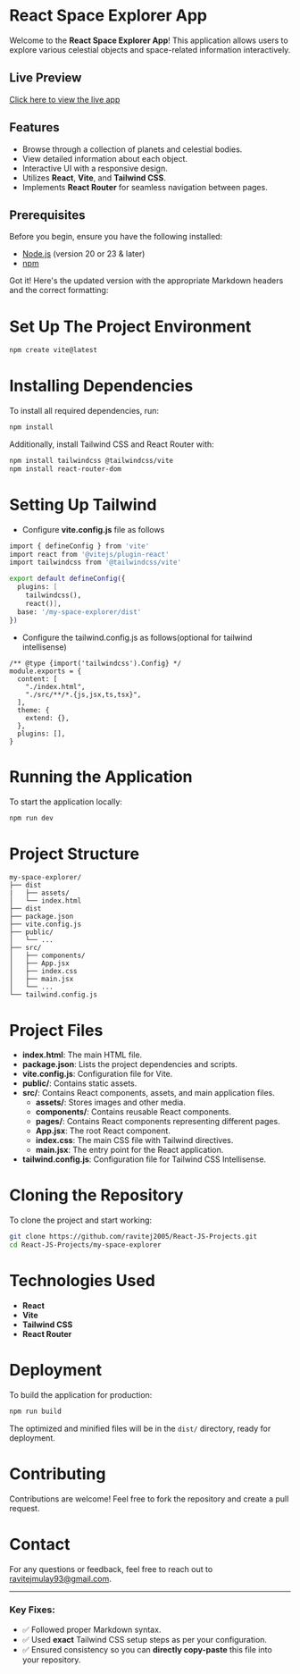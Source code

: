 # React Space Explorer App

Welcome to the **React Space Explorer App**! This application allows users to explore various celestial objects and space-related information interactively.

## Live Preview

[Click here to view the live app](https://ravitej2005.github.io/React-JS-Projects/my-space-explorer)


## Features

- Browse through a collection of planets and celestial bodies.
- View detailed information about each object.
- Interactive UI with a responsive design.
- Utilizes **React**, **Vite**, and **Tailwind CSS**.
- Implements **React Router** for seamless navigation between pages.

## Prerequisites

Before you begin, ensure you have the following installed:

- [Node.js](https://nodejs.org/) (version 20 or 23 & later)
- [npm](https://www.npmjs.com/)

Got it! Here's the updated version with the appropriate Markdown headers and the correct formatting:


# Set Up The Project Environment

```bash
npm create vite@latest
```

# Installing Dependencies

To install all required dependencies, run:

```bash
npm install
```

Additionally, install Tailwind CSS and React Router with:

```bash
npm install tailwindcss @tailwindcss/vite
npm install react-router-dom
```

# Setting Up Tailwind
 - Configure **vite.config.js** file as follows
```bash
import { defineConfig } from 'vite'
import react from '@vitejs/plugin-react'
import tailwindcss from '@tailwindcss/vite'

export default defineConfig({
  plugins: [
    tailwindcss(),
    react()],
  base: '/my-space-explorer/dist'
})
```

  - Configure the tailwind.config.js as follows(optional for tailwind intellisense)
```
/** @type {import('tailwindcss').Config} */
module.exports = {
  content: [
    "./index.html", 
    "./src/**/*.{js,jsx,ts,tsx}",
  ],
  theme: {
    extend: {},
  },
  plugins: [],
}
```

# Running the Application

To start the application locally:

```bash
npm run dev
```

# Project Structure

```plaintext
my-space-explorer/
├── dist
|   ├── assets/
│   └── index.html
├── dist
├── package.json
├── vite.config.js
├── public/
│   └── ...
├── src/
│   ├── components/
│   ├── App.jsx
│   ├── index.css
│   ├── main.jsx
│   └── ...
└── tailwind.config.js
```


# Project Files

- **index.html**: The main HTML file.
- **package.json**: Lists the project dependencies and scripts.
- **vite.config.js**: Configuration file for Vite.
- **public/**: Contains static assets.
- **src/**: Contains React components, assets, and main application files.
  - **assets/**: Stores images and other media.
  - **components/**: Contains reusable React components.
  - **pages/**: Contains React components representing different pages.
  - **App.jsx**: The root React component.
  - **index.css**: The main CSS file with Tailwind directives.
  - **main.jsx**: The entry point for the React application.
- **tailwind.config.js**: Configuration file for Tailwind CSS Intellisense.

# Cloning the Repository

To clone the project and start working:

```bash
git clone https://github.com/ravitej2005/React-JS-Projects.git
cd React-JS-Projects/my-space-explorer
```

# Technologies Used

- **React**
- **Vite**
- **Tailwind CSS**
- **React Router**

# Deployment

To build the application for production:

```bash
npm run build
```

The optimized and minified files will be in the `dist/` directory, ready for deployment.

# Contributing

Contributions are welcome! Feel free to fork the repository and create a pull request.

# Contact

For any questions or feedback, feel free to reach out to [ravitejmulay93@gmail.com](mailto:ravitejmulay93@gmail.com).

---

### Key Fixes:
- ✅ Followed proper Markdown syntax.  
- ✅ Used **exact** Tailwind CSS setup steps as per your configuration.  
- ✅ Ensured consistency so you can **directly copy-paste** this file into your repository.
```

